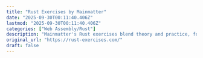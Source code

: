 ```yaml
---
title: "Rust Exercises by Mainmatter"
date: "2025-09-30T00:11:40.406Z"
lastmod: "2025-09-30T00:11:40.406Z"
categories: ["Web Assembly/Rust"]
description: "Mainmatter's Rust exercises blend theory and practice, forcing you to write code to solve tailor-made exercises while you get familiar with the theory behind them."
original_url: "https://rust-exercises.com/"
draft: false
---
```

